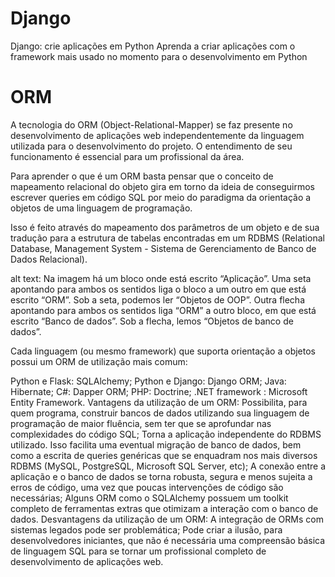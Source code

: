 # Django
Django: crie aplicações em Python Aprenda a criar aplicações com o framework mais usado no momento para o desenvolvimento em Python
# ORM
A tecnologia do ORM (Object-Relational-Mapper) se faz presente no desenvolvimento de aplicações web independentemente da linguagem utilizada para o desenvolvimento do projeto. O entendimento de seu funcionamento é essencial para um profissional da área.

Para aprender o que é um ORM basta pensar que o conceito de mapeamento relacional do objeto gira em torno da ideia de conseguirmos escrever queries em código SQL por meio do paradigma da orientação a objetos de uma linguagem de programação.

Isso é feito através do mapeamento dos parâmetros de um objeto e de sua tradução para a estrutura de tabelas encontradas em um RDBMS (Relational Database, Management System - Sistema de Gerenciamento de Banco de Dados Relacional).

alt text: Na imagem há um bloco onde está escrito “Aplicação”. Uma seta apontando para ambos os sentidos liga o bloco a um outro em que está escrito “ORM”. Sob a seta, podemos ler “Objetos de OOP”. Outra flecha apontando para ambos os sentidos liga “ORM” a outro bloco, em que está escrito “Banco de dados”. Sob a flecha, lemos “Objetos de banco de dados”.

Cada linguagem (ou mesmo framework) que suporta orientação a objetos possui um ORM de utilização mais comum:

Python e Flask: SQLAlchemy;
Python e Django: Django ORM;
Java: Hibernate;
C#: Dapper ORM;
PHP: Doctrine;
.NET framework : Microsoft Entity Framework.
Vantagens da utilização de um ORM:
Possibilita, para quem programa, construir bancos de dados utilizando sua linguagem de programação de maior fluência, sem ter que se aprofundar nas complexidades do código SQL;
Torna a aplicação independente do RDBMS utilizado. Isso facilita uma eventual migração de banco de dados, bem como a escrita de queries genéricas que se enquadram nos mais diversos RDBMS (MySQL, PostgreSQL, Microsoft SQL Server, etc);
A conexão entre a aplicação e o banco de dados se torna robusta, segura e menos sujeita a erros de código, uma vez que poucas intervenções de código são necessárias;
Alguns ORM como o SQLAlchemy possuem um toolkit completo de ferramentas extras que otimizam a interação com o banco de dados.
Desvantagens da utilização de um ORM:
A integração de ORMs com sistemas legados pode ser problemática;
Pode criar a ilusão, para desenvolvedores iniciantes, que não é necessária uma compreensão básica de linguagem SQL para se tornar um profissional completo de desenvolvimento de aplicações web.
